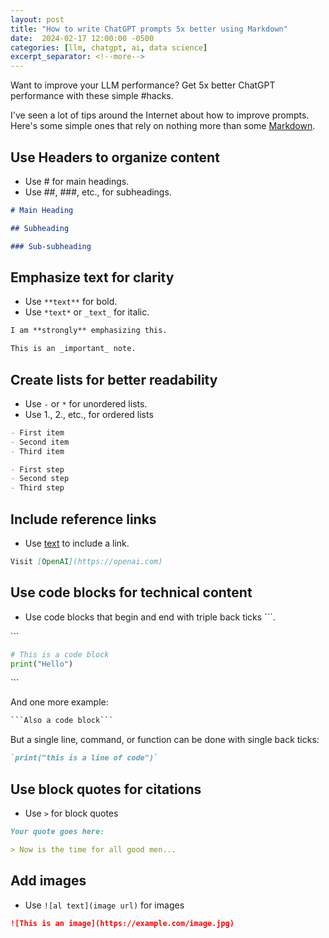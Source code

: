 ```yaml
---
layout: post
title: "How to write ChatGPT prompts 5x better using Markdown"
date:  2024-02-17 12:00:00 -0500
categories: [llm, chatgpt, ai, data science]
excerpt_separator: <!--more-->
---
```


Want to improve your LLM performance? Get 5x better ChatGPT performance with these simple #hacks.

<!--more-->

I've seen a lot of tips around the Internet about how to improve prompts. Here's some simple ones that rely on nothing more than some [Markdown](https://daringfireball.net/projects/markdown/syntax).

## Use Headers to organize content

- Use # for main headings.
- Use ##, ###, etc., for subheadings.

```markdown
# Main Heading

## Subheading

### Sub-subheading
```

## Emphasize text for clarity

- Use `**text**` for bold.
- Use `*text*` or `_text_` for italic.

```markdown
I am **strongly** emphasizing this.

This is an _important_ note.
```

## Create lists for better readability

- Use `-` or `*` for unordered lists.
- Use 1., 2., etc., for ordered lists

```markdown
- First item
- Second item
- Third item
```

```markdown
- First step
- Second step
- Third step
```

## Include reference links

- Use [text](URL) to include a link.

```markdown
Visit [OpenAI](https://openai.com)
```

## Use code blocks for technical content

- Use code blocks that begin and end with triple back ticks \`\`\`.

\```
```python
# This is a code block
print("Hello")
```
\```

And one more example:

```markdown
```Also a code block```
```

But a single line, command, or function can be done with single back ticks:

```markdown
`print("this is a line of code")`
```


## Use block quotes for citations

- Use `>` for block quotes

```markdown
Your quote goes here:

> Now is the time for all good men...
```

## Add images

- Use `![al text](image url)` for images

```markdown
![This is an image](https://example.com/image.jpg)
```

